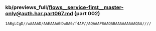 ### kb/previews_full/flows__service-first__master-only@auth.har.part067.md (part 002)

```md
1ABgLCgD//wAAAAD/AAEAAAAhDw0A6/f4AP//AQAAAP8AAQABAAAAAAAAAQAA////
```

```
